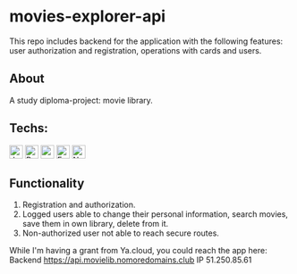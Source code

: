 # movies-explorer-api
This repo includes backend for the application with the following features: user authorization and registration, operations with cards and users.

## About
A study diploma-project: movie library. 

## Techs:
<div>
	<img height="24" src="https://user-images.githubusercontent.com/25181517/117447155-6a868a00-af3d-11eb-9cfe-245df15c9f3f.png" alt="JavaScript" title="JavaScript" />
	<img height="24" src="https://user-images.githubusercontent.com/25181517/183897015-94a058a6-b86e-4e42-a37f-bf92061753e5.png" alt="React" title="React" />
	<img height="24" src="https://user-images.githubusercontent.com/25181517/182884177-d48a8579-2cd0-447a-b9a6-ffc7cb02560e.png" alt="mongoDB" title="mongoDB" />
	<img height="24" src="https://user-images.githubusercontent.com/25181517/183859966-a3462d8d-1bc7-4880-b353-e2cbed900ed6.png" alt="Express" title="Express" />
  <img height="24" src="https://user-images.githubusercontent.com/25181517/183345125-9a7cd2e6-6ad6-436f-8490-44c903bef84c.png" alt="Nginx" title="Nginx" />
</div>

## Functionality
1. Registration and authorization.
2. Logged users able to change their personal information, search movies, save them in own library, delete from it.
3. Non-authorized user not able to reach secure routes.

While I'm having a grant from Ya.cloud, you could reach the app here:
Backend https://api.movielib.nomoredomains.club
IP 51.250.85.61

